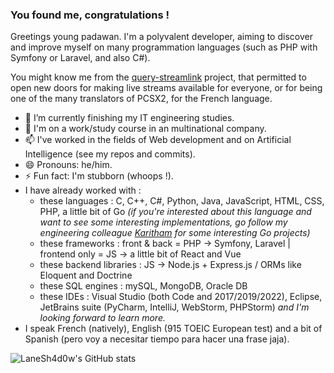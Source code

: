 ### You found me, congratulations !

Greetings young padawan. 
I'm a polyvalent developer, aiming to discover and improve myself on many programmation languages (such as PHP with Symfony or Laravel, and also C#).

You might know me from the [query-streamlink](https://github.com/LaneSh4d0w/query-streamlink) project, that permitted to open new doors for making live streams available for everyone, or for being one of the many translators of PCSX2, for the French language.

- 🔭 I’m currently finishing my IT engineering studies.
- 🌱 I'm on a work/study course in an multinational company.
- 📫 I've worked in the fields of Web development and on Artificial Intelligence (see my repos and commits).
- 😄 Pronouns: he/him.
- ⚡ Fun fact: I'm stubborn (whoops !).
- I have already worked with :
  - these languages : C, C++, C#, Python, Java, JavaScript, HTML, CSS, PHP, a little bit of Go *(if you're interested about this language and want to see some interesting implementations, go follow my engineering colleague [Karitham](https://github.com/Karitham) for some interesting Go projects)*
  - these frameworks : front & back = PHP -> Symfony, Laravel | frontend only = JS -> a little bit of React and Vue
  - these backend libraries : JS -> Node.js + Express.js / ORMs like Eloquent and Doctrine
  - these SQL engines : mySQL, MongoDB, Oracle DB
  - these IDEs : Visual Studio (both Code and 2017/2019/2022), Eclipse, JetBrains suite (PyCharm, IntelliJ, WebStorm, PHPStorm)
*and I'm looking forward to learn more.*
- I speak French (natively), English (915 TOEIC European test) and a bit of Spanish (pero voy a necesitar tiempo para hacer una frase jaja).

![LaneSh4d0w's GitHub stats](https://github-readme-stats.vercel.app/api?username=BellezaEmporium&show_icons=true)
